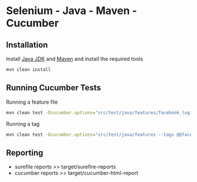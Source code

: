 # Selenium - Java - Maven - Cucumber
## Installation
Install [Java JDK](https://www.oracle.com/technetwork/java/javase/downloads/index.html) and [Maven](http://maven.apache.org/) and install the required tools
```bash
mvn clean install
```

## Running Cucumber Tests
Running a feature file 
```bash
mvn clean test -Dcucumber.options="src/test/java/features/facebook_login.feature"
```

Running a tag
```bash
mvn clean test -Dcucumber.options="src/test/java/features --tags @@facebook_login"
```

## Reporting 
* surefile reports >> target/surefire-reports
* cucumber reports >> target/cucumber-html-report
